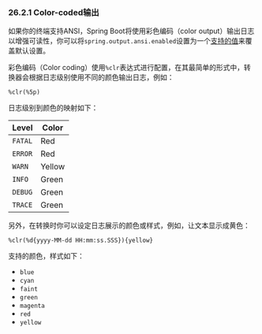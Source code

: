 ### 26.2.1 Color-coded输出
如果你的终端支持ANSI，Spring Boot将使用彩色编码（color output）输出日志以增强可读性，你可以将`spring.output.ansi.enabled`设置为一个[支持的值](http://docs.spring.io/spring-boot/docs/2.0.0.M7/api/org/springframework/boot/ansi/AnsiOutput.Enabled.html)来覆盖默认设置。

彩色编码（Color coding）使用`%clr`表达式进行配置，在其最简单的形式中，转换器会根据日志级别使用不同的颜色输出日志，例如：
```properties
%clr(%5p)
```
日志级别到颜色的映射如下：

|Level|Color|
|---|---|
|`FATAL`|Red|
|`ERROR`|Red|
|`WARN`|Yellow|
|`INFO`|Green|
|`DEBUG`|Green|
|`TRACE`|Green|

另外，在转换时你可以设定日志展示的颜色或样式，例如，让文本显示成黄色：
```properties
%clr(%d{yyyy-MM-dd HH:mm:ss.SSS}){yellow}
```
支持的颜色，样式如下：

* `blue`
* `cyan`
* `faint`
* `green`
* `magenta`
* `red`
* `yellow`


